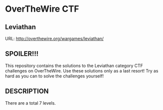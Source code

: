 # OverTheWire CTF
## Leviathan

URL: http://overthewire.org/wargames/leviathan/

## SPOILER!!!

This repository contains the solutions to the Leviathan category CTF challenges on OverTheWire.
Use these solutions only as a last resort! Try as hard as you can to solve the challenges yourself!

## DESCRIPTION

There are a total 7 levels.

